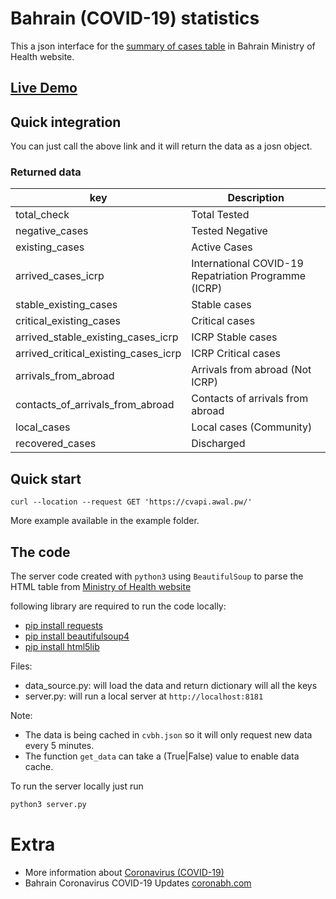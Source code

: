 # Bahrain (COVID-19) statistics

This a json interface for the [summary of cases table](https://www.moh.gov.bh/COVID19) in Bahrain Ministry of Health website.

## [Live Demo](https://cvapi.awal.pw/)

## Quick integration
You can just call the above link and it will return the data as a josn object.

### Returned data
| key | Description |
| ------ | ------ |
| total_check | Total Tested |
| negative_cases | Tested Negative |
| existing_cases | Active Cases |
| arrived_cases_icrp |International COVID-19 Repatriation Programme (ICRP)|
| stable_existing_cases | Stable cases  |
| critical_existing_cases |Critical cases |
| arrived_stable_existing_cases_icrp |ICRP Stable cases |
| arrived_critical_existing_cases_icrp | ICRP Critical cases |
| arrivals_from_abroad | Arrivals from abroad (Not ICRP) |
| contacts_of_arrivals_from_abroad | Contacts of arrivals from abroad |
| local_cases | Local cases (Community) |
| recovered_cases | Discharged |

## Quick start
```
curl --location --request GET 'https://cvapi.awal.pw/'
```
More example available in the example folder.


## The code
The server code created with `python3` using `BeautifulSoup` to parse the HTML table from [Ministry of Health website](https://www.moh.gov.bh/COVID19)

following library are required to run the code locally:
- [pip install requests](https://pypi.org/project/requests/)
- [pip install beautifulsoup4](https://pypi.org/project/beautifulsoup4/)
- [pip install html5lib](https://pypi.org/project/html5lib/)

Files:
- data_source.py: will load the data and return dictionary will all the keys
- server.py: will run a local server at `http://localhost:8181` 

Note:
- The data is being cached in `cvbh.json` so it will only request new data every 5 minutes.
- The function `get_data` can take a (True|False) value to enable data cache.

To run the server locally just run 
```bash
python3 server.py
```

# Extra

- More information about [Coronavirus (COVID-19)](https://www.flattenthecurve.com/)
- Bahrain Coronavirus COVID-19 Updates [coronabh.com](https://coronabh.com/)

